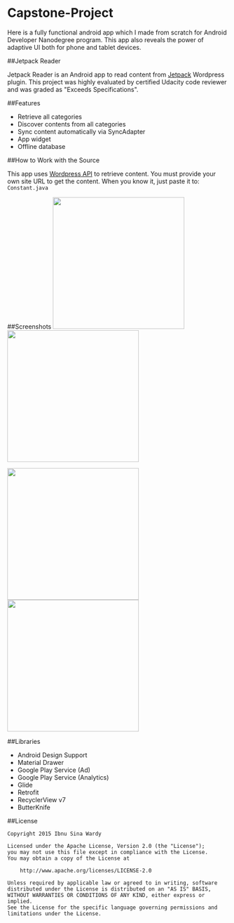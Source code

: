 # Capstone-Project

Here is a fully functional android app which I made from scratch for Android Developer Nanodegree program. This app also reveals the power of adaptive UI both for phone and tablet devices.

##Jetpack Reader

Jetpack Reader is an Android app to read content from [Jetpack](https://wordpress.org/plugins/jetpack/) Wordpress plugin. This project was highly evaluated by certified Udacity code reviewer and was graded as "Exceeds Specifications".

##Features
- Retrieve all categories
- Discover contents from all categories
- Sync content automatically via SyncAdapter
- App widget
- Offline database

##How to Work with the Source

This app uses [Wordpress API](https://developer.wordpress.com/docs/api/) to retrieve content. You must provide your own site URL to get the content. When you know it, just paste it to:  `Constant.java`

##Screenshots
<img src="https://cloud.githubusercontent.com/assets/3853478/13130987/4ddf7430-d61b-11e5-871b-5c4689364e56.png" width="300"> <img src="https://cloud.githubusercontent.com/assets/3853478/13130991/51001c8c-d61b-11e5-8071-ccbc6090743c.png" width="300">

<img src="https://cloud.githubusercontent.com/assets/3853478/13130993/536107fc-d61b-11e5-9af5-d2de0d484566.png" width="300"> <img src="https://cloud.githubusercontent.com/assets/3853478/13131058/963cddb2-d61b-11e5-830b-9229c8690d1c.png" width="300">

##Libraries

- Android Design Support
- Material Drawer
- Google Play Service (Ad)
- Google Play Service (Analytics)
- Glide
- Retrofit
- RecyclerView v7
- ButterKnife

##License
```
Copyright 2015 Ibnu Sina Wardy

Licensed under the Apache License, Version 2.0 (the "License");
you may not use this file except in compliance with the License.
You may obtain a copy of the License at

    http://www.apache.org/licenses/LICENSE-2.0

Unless required by applicable law or agreed to in writing, software
distributed under the License is distributed on an "AS IS" BASIS,
WITHOUT WARRANTIES OR CONDITIONS OF ANY KIND, either express or implied.
See the License for the specific language governing permissions and
limitations under the License.
```
